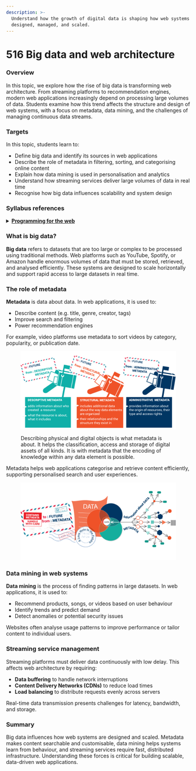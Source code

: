```yaml
---
description: >-
  Understand how the growth of digital data is shaping how web systems are
  designed, managed, and scaled.
---
```


# 516 Big data and web architecture

### Overview

In this topic, we explore how the rise of big data is transforming web architecture. From streaming platforms to recommendation engines, modern web applications increasingly depend on processing large volumes of data. Students examine how this trend affects the structure and design of web systems, with a focus on metadata, data mining, and the challenges of managing continuous data streams.

### Targets

In this topic, students learn to:

* Define big data and identify its sources in web applications
* Describe the role of metadata in filtering, sorting, and categorising online content
* Explain how data mining is used in personalisation and analytics
* Understand how streaming services deliver large volumes of data in real time
* Recognise how big data influences scalability and system design

### Syllabus references

<details>

<summary><a href="https://curriculum.nsw.edu.au/learning-areas/tas/software-engineering-11-12-2022/content/year-12/fa6aab137e"><strong>Programming for the web</strong></a></summary>

**Data transmission using the web**

* Investigate the effect of big data on web architecture\
  – data mining\
  – metadata\
  – streaming service management

</details>

### What is big data?

**Big data** refers to datasets that are too large or complex to be processed using traditional methods. Web platforms such as YouTube, Spotify, or Amazon handle enormous volumes of data that must be stored, retrieved, and analysed efficiently. These systems are designed to scale horizontally and support rapid access to large datasets in real time.

### The role of metadata

**Metadata** is data about data. In web applications, it is used to:

* Describe content (e.g. title, genre, creator, tags)
* Improve search and filtering
* Power recommendation engines

For example, video platforms use metadata to sort videos by category, popularity, or publication date.

<figure><img src="../../.gitbook/assets/image (2) (1) (1) (1).png" alt=""><figcaption><p>Describing physical and digital objects is what metadata is about. It helps the classification, access and storage of digital assets of all kinds. It is with metadata that the encoding of knowledge within any data element is possible.</p></figcaption></figure>

Metadata helps web applications categorise and retrieve content efficiently, supporting personalised search and user experiences.

<figure><img src="../../.gitbook/assets/image (3).png" alt=""><figcaption></figcaption></figure>

### Data mining in web systems

**Data mining** is the process of finding patterns in large datasets. In web applications, it is used to:

* Recommend products, songs, or videos based on user behaviour
* Identify trends and predict demand
* Detect anomalies or potential security issues

Websites often analyse usage patterns to improve performance or tailor content to individual users.

### Streaming service management

Streaming platforms must deliver data continuously with low delay. This affects web architecture by requiring:

* **Data buffering** to handle network interruptions
* **Content Delivery Networks (CDNs)** to reduce load times
* **Load balancing** to distribute requests evenly across servers

Real-time data transmission presents challenges for latency, bandwidth, and storage.

### Summary

Big data influences how web systems are designed and scaled. Metadata makes content searchable and customisable, data mining helps systems learn from behaviour, and streaming services require fast, distributed infrastructure. Understanding these forces is critical for building scalable, data-driven web applications.
